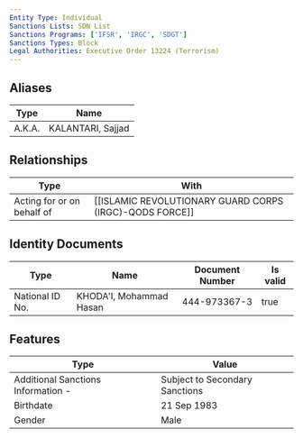 ```yaml
---
Entity Type: Individual
Sanctions Lists: SDN List
Sanctions Programs: ['IFSR', 'IRGC', 'SDGT']
Sanctions Types: Block
Legal Authorities: Executive Order 13224 (Terrorism)
---
```


## Aliases
| Type  | Name      | 
|-------|-----------|
| A.K.A. | KALANTARI, Sajjad |

## Relationships
| Type  | With      | 
|-------|-----------|
| Acting for or on behalf of | [[ISLAMIC REVOLUTIONARY GUARD CORPS (IRGC)-QODS FORCE]] |

## Identity Documents
| Type  | Name      | Document Number | Is valid |
|-------|-----------|-----------------|----------|
| National ID No. | KHODA'I, Mohammad Hasan | 444-973367-3 | true |

## Features
| Type  | Value      |
|-------|------------|
| Additional Sanctions Information - | Subject to Secondary Sanctions |
| Birthdate | 21 Sep 1983 |
| Gender | Male |
